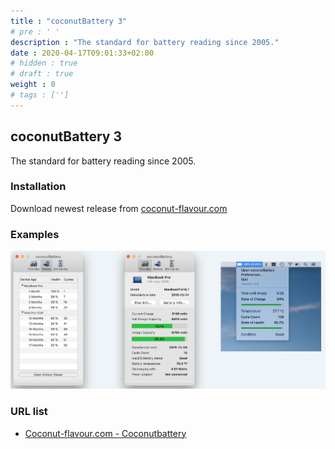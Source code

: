 ```yaml
---
title : "coconutBattery 3"
# pre : ' '
description : "The standard for battery reading since 2005."
date : 2020-04-17T09:01:33+02:00
# hidden : true
# draft : true
weight : 0
# tags : ['']
---
```


## coconutBattery 3

The standard for battery reading since 2005.

### Installation

Download newest release from [coconut-flavour.com](https://coconut-flavour.com/downloads/coconutBattery_latest.zip)

### Examples

![Example](images/example.png)

### URL list

* [Coconut-flavour.com - Coconutbattery](https://www.coconut-flavour.com/coconutbattery/)
